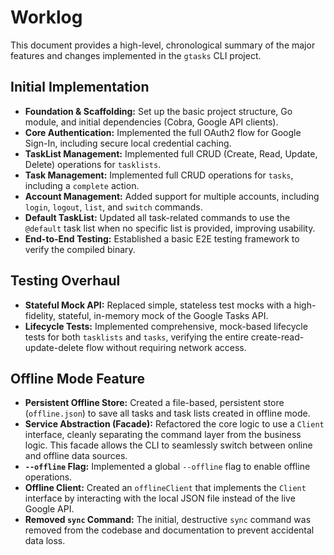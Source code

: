 # Worklog

This document provides a high-level, chronological summary of the major features and changes implemented in the `gtasks` CLI project.

## Initial Implementation

-   **Foundation & Scaffolding:** Set up the basic project structure, Go module, and initial dependencies (Cobra, Google API clients).
-   **Core Authentication:** Implemented the full OAuth2 flow for Google Sign-In, including secure local credential caching.
-   **TaskList Management:** Implemented full CRUD (Create, Read, Update, Delete) operations for `tasklists`.
-   **Task Management:** Implemented full CRUD operations for `tasks`, including a `complete` action.
-   **Account Management:** Added support for multiple accounts, including `login`, `logout`, `list`, and `switch` commands.
-   **Default TaskList:** Updated all task-related commands to use the `@default` task list when no specific list is provided, improving usability.
-   **End-to-End Testing:** Established a basic E2E testing framework to verify the compiled binary.

## Testing Overhaul

-   **Stateful Mock API:** Replaced simple, stateless test mocks with a high-fidelity, stateful, in-memory mock of the Google Tasks API.
-   **Lifecycle Tests:** Implemented comprehensive, mock-based lifecycle tests for both `tasklists` and `tasks`, verifying the entire create-read-update-delete flow without requiring network access.

## Offline Mode Feature

-   **Persistent Offline Store:** Created a file-based, persistent store (`offline.json`) to save all tasks and task lists created in offline mode.
-   **Service Abstraction (Facade):** Refactored the core logic to use a `Client` interface, cleanly separating the command layer from the business logic. This facade allows the CLI to seamlessly switch between online and offline data sources.
-   **`--offline` Flag:** Implemented a global `--offline` flag to enable offline operations.
-   **Offline Client:** Created an `offlineClient` that implements the `Client` interface by interacting with the local JSON file instead of the live Google API.
-   **Removed `sync` Command:** The initial, destructive `sync` command was removed from the codebase and documentation to prevent accidental data loss.
